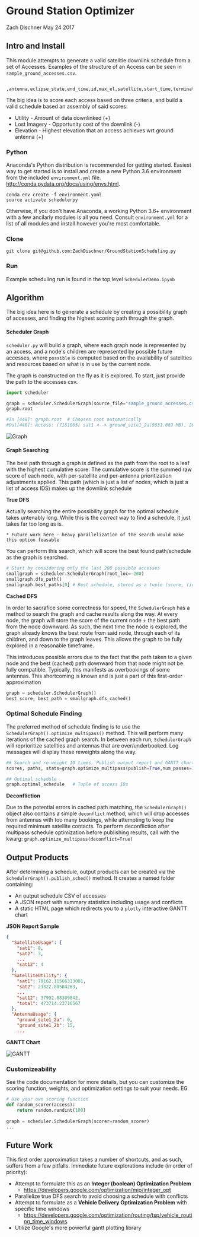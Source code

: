 Ground Station Optimizer
=============================================

Zach Dischner
May 24 2017

## Intro and Install
This module attempts to generate a valid satelltie downlink schedule from a set of Accesses. Examples of the structure of an Access can be seen in `sample_ground_accesses.csv`.

```
    ,antenna,eclipse_state,end_time,id,max_el,satellite,start_time,terminator_time,lost_imagery,midpoint,duration,utility
```

The big idea is to score each access based on three criteria, and build a valid schedule based an assembly of said scores:  

* Utility - Amount of data downlinked (+)
* Lost Imagery - Opportunity cost of the downlink (-)
* Elevation - Highest elevation that an access achieves wrt ground antenna (+)

### Python
Anaconda's Python distribution is recommended for getting started. Easiest way to get started is to install and create a new Python 3.6 environment 
from the included `environment.yml` file. http://conda.pydata.org/docs/using/envs.html.

```
conda env create -f environment.yaml
source activate schedulerpy 
```

Otherwise, if you don't have Anaconda, a working Python 3.6+ environment with a few ancilarly modules is all you need. 
Consult `environment.yml` for a list of all modules and install however you're most comfortable.

### Clone

```
git clone git@github.com:ZachDischner/GroundStationScheduling.py
```

### Run
Example scheduling run is found in the top level `SchedulerDemo.ipynb`

## Algorithm 
The big idea here is to generate a schedule by creating a possibility graph of accesses, and finding the highest scoring path through the graph. 

#### Scheduler Graph
`scheduler.py` will build a graph, where each graph node is represented by an access, and a node's children are represented by possible future accesses, where `possible` is computed based on the availability of satellties and resources based on what is in use by the current node.

The graph is constructed on the fly as it is explored. To start, just provide the path to the accesses csv.

```python
import scheduler

graph = scheduler.SchedulerGraph(source_file="sample_ground_accesses.csv")
graph.root

#In [448]: graph.root  # Chooses root automatically
#Out[448]: Access: (7181005) sat1 <--> ground_site1_2a(9031.069 MB), 2017-02-15 23:53:36.101531 - 2017-02-16 00:00:34.101531, (unadjusted score: 8357.217 )
```

![Graph](http://i.imgur.com/NGFYaf7.jpg)


#### Graph Searching
The best path through a graph is defined as the path from the root to a leaf with the highest cumulative score. The cumulative score is the summed raw score of each node, with per-satellite and per-antenna prioritization adjustments applied. This path (which is just a list of nodes, which is just a list of access IDS) makes up the downlink schedule

**True DFS**

Actually searching the entire possibility graph for the optimal schedule takes untenably long. While this is the *correct* way to find a schedule, it just takes far too long as is. 
    
    * Future work here - heavy parallelization of the search would make this option feasable

You can perform this search, which will score the best found path/schedule as the graph is searched.

```python
# Start by considering only the last 200 possible accesses
smallgraph = scheduler.SchedulerGraph(root_loc=-200) 
smallgraph.dfs_path()
smallgraph.best_paths[0] # Best schedule, stored as a tuple (score, (id_list))
```

**Cached DFS**

In order to sacrafice some correctness for speed, the `SchedulerGraph` has a method to search the graph and cache results along the way. At every node, the graph will store the score of the current node + the best path from the node downward. As such, the next time the node is explored, the graph already knows the best route from said node, through each of its children, and down to the graph leaves. This allows the graph to be fully explored in a reasonable timeframe. 

This introduces possible errors due to the fact that the path taken to a given node and the best (cached) path downward from that node might not be fully compatible. Typically, this manifests as overbookings of some antennas. This shortcoming is known and is just a part of this first-order approximation

```python
graph = scheduler.SchedulerGraph() 
best_score, best_path = smallgraph.dfs_cached()
```

### Optimal Schedule Finding
The preferred method of schedule finding is to use the `SchedulerGraph().optimize_multipass()` method. This will perform many iterations of the cached graph search. In between each run, `SchedulerGraph` will reprioritize satellties and antennas that are over/underbooked. Log messages will display these reweights along the way. 

```python
## Search and re-weight 10 times. Publish output report and GANTT chart when finished
scores, paths, stats=graph.optimize_multipass(publish=True,num_passes=10)

## Optimal schedule
graph.optimal_schedule   # Tuple of access IDs
```
**Deconfliction**

Due to the potential errors in cached path matching, the `SchedulerGraph()` object also contains a simple `deconflict` method, which will drop accesses from antennas with too many bookings, while attempting to keep the required minimum satellite contacts. To perform deconfliction after multipass schedule optimization before publishing results, call with the kwarg: `graph.optimize_multipass(deconflict=True)`

## Output Products
After determining a schedule, output products can be created via the `SchedulerGraph().publish_sched()` method. It creates a named folder containing:

* An output schedule CSV of accesses
* A JSON report with summary statistics including usage and conflicts
* A static HTML page which redirects you to a `plotly` interactive GANTT chart

**JSON Report Sample**

```json
{
  "SatelliteUsage": {
    "sat1": 8,
    "sat2": 3,
    ...
    "sat12": 4
  },
  "SatelliteUtility": {
    "sat1": 70162.11566313001,
    "sat2": 23822.80584263,
    ...
    "sat12": 37992.88309842,
    "total": 473714.23716567
  },
  "AntennaUsage": {
    "ground_site1_2a": 0,
    "ground_site1_2b": 15,
    ...

```

**GANTT Chart**

![GANTT](http://i.imgur.com/BupKaQE.png)

### Customizeability
See the code documentation for more details, but you can customize the scoring function, weights, and optimization settings to suit your needs. EG

```python
# Use your own scoring function
def random_scorer(access):
    return random.randint(100)
    
graph = scheduler.SchedulerGraph(scorer=random_scorer)
...
```

## Future Work
This first order approximation takes a number of shortcuts, and as such, suffers from a few pitfalls. Immediate future explorations include (in order of priority):

* Attempt to formulate this as an **Integer (boolean) Optimization Problem**
    * https://developers.google.com/optimization/mip/integer_opt
* Parallelize true DFS search to avoid choosing a schedule with conflicts
* Attempt to formulate as a **Vehicle Delivery Optimization Problem** with specific time windows 
    * https://developers.google.com/optimization/routing/tsp/vehicle_routing_time_windows 
* Utilize Google's more powerful gantt plotting library












